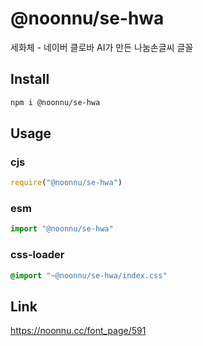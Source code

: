 # @noonnu/se-hwa
세화체 - 네이버 클로바 AI가 만든 나눔손글씨 글꼴

## Install
```sh
npm i @noonnu/se-hwa
```
## Usage
### cjs
```js
require("@noonnu/se-hwa")
```
### esm
```js
import "@noonnu/se-hwa"
```
### css-loader
```css
@import "~@noonnu/se-hwa/index.css"
```

## Link
https://noonnu.cc/font_page/591